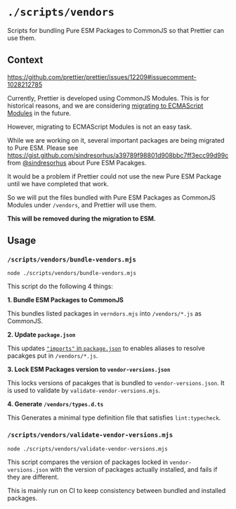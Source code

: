 # `./scripts/vendors`

Scripts for bundling Pure ESM Packages to CommonJS so that Prettier can use them.

## Context

https://github.com/prettier/prettier/issues/12209#issuecomment-1028212785

Currently, Prettier is developed using CommonJS Modules. This is for historical reasons, and we are considering [migrating to ECMAScript Modules](https://github.com/prettier/prettier/issues/10157) in the future.

However, migrating to ECMAScript Modules is not an easy task.

While we are working on it, several important packages are being migrated to Pure ESM. Please see https://gist.github.com/sindresorhus/a39789f98801d908bbc7ff3ecc99d99c from [@sindresorhus](https://github.com/sindresorhus) about Pure ESM Pacakges.

It would be a problem if Prettier could not use the new Pure ESM Package until we have completed that work.

So we will put the files bundled with Pure ESM Packages as CommonJS Modules under `/vendors`, and Prettier will use them.

**This will be removed during the migration to ESM.**

## Usage

### `/scripts/vendors/bundle-vendors.mjs`

```
node ./scripts/vendors/bundle-vendors.mjs
```

This script do the following 4 things:

**1. Bundle ESM Packages to CommonJS**

This bundles listed packages in `verndors.mjs` into `/vendors/*.js` as CommonJS.

**2. Update `package.json`**

This updates [`"imports"` in `package.json`](https://nodejs.org/api/packages.html#imports) to enables aliases to resolve pacakges put in `/vendors/*.js`.

**3. Lock ESM Packages version to `vendor-versions.json`**

This locks versions of pacakges that is bundled to `vendor-versions.json`. It is used to validate by `validate-vendor-versions.mjs`.

**4. Generate `/vendors/types.d.ts`**

This Generates a minimal type definition file that satisfies `lint:typecheck`.

### `/scripts/vendors/validate-vendor-versions.mjs`

```
node ./scripts/vendors/validate-vendor-versions.mjs
```

This script compares the version of packages locked in `vendor-versions.json` with the version of packages actually installed, and fails if they are different.

This is mainly run on CI to keep consistency between bundled and installed packages.
